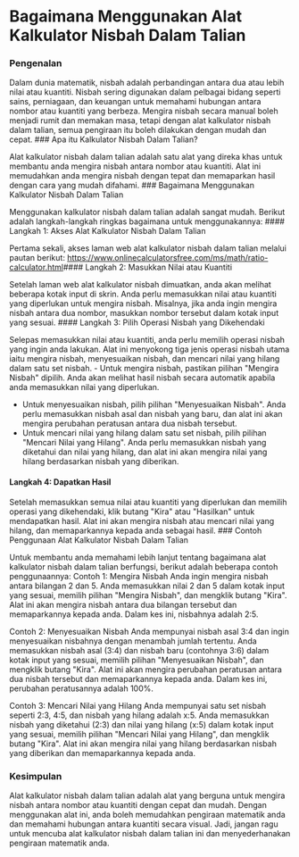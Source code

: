 Bagaimana Menggunakan Alat Kalkulator Nisbah Dalam Talian
=========================================================

### Pengenalan

Dalam dunia matematik, nisbah adalah perbandingan antara dua atau lebih nilai atau kuantiti. Nisbah sering digunakan dalam pelbagai bidang seperti sains, perniagaan, dan keuangan untuk memahami hubungan antara nombor atau kuantiti yang berbeza. Mengira nisbah secara manual boleh menjadi rumit dan memakan masa, tetapi dengan alat kalkulator nisbah dalam talian, semua pengiraan itu boleh dilakukan dengan mudah dan cepat. ### Apa itu Kalkulator Nisbah Dalam Talian?

Alat kalkulator nisbah dalam talian adalah satu alat yang direka khas untuk membantu anda mengira nisbah antara nombor atau kuantiti. Alat ini memudahkan anda mengira nisbah dengan tepat dan memaparkan hasil dengan cara yang mudah difahami. ### Bagaimana Menggunakan Kalkulator Nisbah Dalam Talian

Menggunakan kalkulator nisbah dalam talian adalah sangat mudah. Berikut adalah langkah-langkah ringkas bagaimana untuk menggunakannya: #### Langkah 1: Akses Alat Kalkulator Nisbah Dalam Talian

Pertama sekali, akses laman web alat kalkulator nisbah dalam talian melalui pautan berikut: <https://www.onlinecalculatorsfree.com/ms/math/ratio-calculator.html>#### Langkah 2: Masukkan Nilai atau Kuantiti

Setelah laman web alat kalkulator nisbah dimuatkan, anda akan melihat beberapa kotak input di skrin. Anda perlu memasukkan nilai atau kuantiti yang diperlukan untuk mengira nisbah. Misalnya, jika anda ingin mengira nisbah antara dua nombor, masukkan nombor tersebut dalam kotak input yang sesuai. #### Langkah 3: Pilih Operasi Nisbah yang Dikehendaki

Selepas memasukkan nilai atau kuantiti, anda perlu memilih operasi nisbah yang ingin anda lakukan. Alat ini menyokong tiga jenis operasi nisbah utama iaitu mengira nisbah, menyesuaikan nisbah, dan mencari nilai yang hilang dalam satu set nisbah. - Untuk mengira nisbah, pastikan pilihan "Mengira Nisbah" dipilih. Anda akan melihat hasil nisbah secara automatik apabila anda memasukkan nilai yang diperlukan.
- Untuk menyesuaikan nisbah, pilih pilihan "Menyesuaikan Nisbah". Anda perlu memasukkan nisbah asal dan nisbah yang baru, dan alat ini akan mengira perubahan peratusan antara dua nisbah tersebut.
- Untuk mencari nilai yang hilang dalam satu set nisbah, pilih pilihan "Mencari Nilai yang Hilang". Anda perlu memasukkan nisbah yang diketahui dan nilai yang hilang, dan alat ini akan mengira nilai yang hilang berdasarkan nisbah yang diberikan.

#### Langkah 4: Dapatkan Hasil

Setelah memasukkan semua nilai atau kuantiti yang diperlukan dan memilih operasi yang dikehendaki, klik butang "Kira" atau "Hasilkan" untuk mendapatkan hasil. Alat ini akan mengira nisbah atau mencari nilai yang hilang, dan memaparkannya kepada anda sebagai hasil. ### Contoh Penggunaan Alat Kalkulator Nisbah Dalam Talian

Untuk membantu anda memahami lebih lanjut tentang bagaimana alat kalkulator nisbah dalam talian berfungsi, berikut adalah beberapa contoh penggunaannya: Contoh 1: Mengira Nisbah Anda ingin mengira nisbah antara bilangan 2 dan 5. Anda memasukkan nilai 2 dan 5 dalam kotak input yang sesuai, memilih pilihan "Mengira Nisbah", dan mengklik butang "Kira". Alat ini akan mengira nisbah antara dua bilangan tersebut dan memaparkannya kepada anda. Dalam kes ini, nisbahnya adalah 2:5.

Contoh 2: Menyesuaikan Nisbah Anda mempunyai nisbah asal 3:4 dan ingin menyesuaikan nisbahnya dengan menambah jumlah tertentu. Anda memasukkan nisbah asal (3:4) dan nisbah baru (contohnya 3:6) dalam kotak input yang sesuai, memilih pilihan "Menyesuaikan Nisbah", dan mengklik butang "Kira". Alat ini akan mengira perubahan peratusan antara dua nisbah tersebut dan memaparkannya kepada anda. Dalam kes ini, perubahan peratusannya adalah 100%.

Contoh 3: Mencari Nilai yang Hilang Anda mempunyai satu set nisbah seperti 2:3, 4:5, dan nisbah yang hilang adalah x:5. Anda memasukkan nisbah yang diketahui (2:3) dan nilai yang hilang (x:5) dalam kotak input yang sesuai, memilih pilihan "Mencari Nilai yang Hilang", dan mengklik butang "Kira". Alat ini akan mengira nilai yang hilang berdasarkan nisbah yang diberikan dan memaparkannya kepada anda.

### Kesimpulan

Alat kalkulator nisbah dalam talian adalah alat yang berguna untuk mengira nisbah antara nombor atau kuantiti dengan cepat dan mudah. Dengan menggunakan alat ini, anda boleh memudahkan pengiraan matematik anda dan memahami hubungan antara kuantiti secara visual. Jadi, jangan ragu untuk mencuba alat kalkulator nisbah dalam talian ini dan menyederhanakan pengiraan matematik anda. 